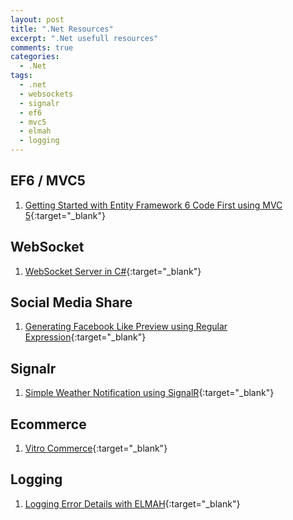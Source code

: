 ```yaml
---
layout: post
title: ".Net Resources"
excerpt: ".Net usefull resources"
comments: true
categories:
  - .Net
tags: 
  - .net
  - websockets
  - signalr
  - ef6
  - mvc5
  - elmah
  - logging
---
```


## EF6 / MVC5
1. [Getting Started with Entity Framework 6 Code First using MVC 5](http://www.asp.net/mvc/overview/getting-started/getting-started-with-ef-using-mvc/creating-an-entity-framework-data-model-for-an-asp-net-mvc-application){:target="_blank"}

## WebSocket
1. [WebSocket Server in C#](http://www.codeproject.com/Articles/1063910/WebSocket-Server-in-Csharp){:target="_blank"}

## Social Media Share
1. [Generating Facebook Like Preview using Regular Expression](http://www.codeproject.com/Articles/1120681/Generating-Facebook-Like-Preview-using-Regular-Exp){:target="_blank"}

## Signalr
1. [Simple Weather Notification using SignalR](http://www.codeproject.com/Articles/1115408/Simple-Weather-Notification-using-SignalR){:target="_blank"}

## Ecommerce
1. [Vitro Commerce](https://github.com/VirtoCommerce/vc-platform){:target="_blank"} 

## Logging
1. [Logging Error Details with ELMAH](http://www.asp.net/web-forms/overview/older-versions-getting-started/deploying-web-site-projects/logging-error-details-with-elmah-cs){:target="_blank"}



